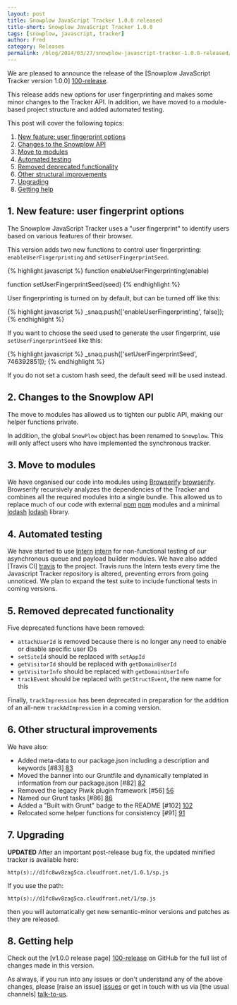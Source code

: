 ```yaml
---
layout: post
title: Snowplow JavaScript Tracker 1.0.0 released
title-short: Snowplow JavaScript Tracker 1.0.0
tags: [snowplow, javascript, tracker]
author: Fred
category: Releases
permalink: /blog/2014/03/27/snowplow-javascript-tracker-1.0.0-released/
---
```


We are pleased to announce the release of the [Snowplow JavaScript Tracker version 1.0.0] [100-release].

This release adds new options for user fingerprinting and makes some minor changes to the Tracker API. In addition, we have moved to a module-based project structure and added automated testing.

This post will cover the following topics:

1. [New feature: user fingerprint options](#hash)
2. [Changes to the Snowplow API](#api)
3. [Move to modules](#modules)
4. [Automated testing](#tests)
5. [Removed deprecated functionality](#deprecated)
6. [Other structural improvements](#structure)
7. [Upgrading](#upgrading)
8. [Getting help](#help)

<!--more-->

<div class="html">
<h2><a name="hash">1. New feature: user fingerprint options</a></h2>
</div>

The Snowplow JavaScript Tracker uses a "user fingerprint" to identify users based on various features of their browser.

This version adds two new functions to control user fingerprinting: `enableUserFingerprinting` and `setUserFingerprintSeed`.

{% highlight javascript %}
function enableUserFingerprinting(enable)

function setUserFingerprintSeed(seed)
{% endhighlight %}

User fingerprinting is turned on by default, but can be turned off like this:

{% highlight javascript %}
_snaq.push(['enableUserFingerprinting', false]);
{% endhighlight %}

If you want to choose the seed used to generate the user fingerprint, use `setUserFingerprintSeed` like this:

{% highlight javascript %}
_snaq.push(['setUserFingerprintSeed', 746392851]);
{% endhighlight %}

If you do not set a custom hash seed, the default seed will be used instead.

<div class="html">
<h2><a name="api">2. Changes to the Snowplow API</a></h2>
</div>

The move to modules has allowed us to tighten our public API, making our helper functions private.

In addition, the global `SnowPlow` object has been renamed to `Snowplow`. This will only affect users who have implemented the synchronous tracker.

<div class="html">
<h2><a name="modules">3. Move to modules</a></h2>
</div>

We have organised our code into modules using [Browserify] [browserify]. Browserify recursively analyzes the dependencies of the Tracker and combines all the required modules into a single bundle. This allowed us to replace much of our code with external [npm] [npm] modules and a minimal [lodash] [lodash] library.

<div class="html">
<h2><a name="tests">4. Automated testing</a></h2>
</div>

We have started to use [Intern] [intern] for non-functional testing of our asynchronous queue and payload builder modules. We have also added [Travis CI] [travis] to the project. Travis runs the Intern tests every time the Javascript Tracker repository is altered, preventing errors from going unnoticed. We plan to expand the test suite to include functional tests in coming versions.

<div class="html">
<h2><a name="deprecated">5. Removed deprecated functionality</a></h2>
</div>

Five deprecated functions have been removed:

* `attachUserId` is removed because there is no longer any need to enable or disable specific user IDs
* `setSiteId` should be replaced with `setAppId`
* `getVisitorId` should be replaced with `getDomainUserId`
* `getVisitorInfo` should be replaced with `getDomainUserInfo`
* `trackEvent` should be replaced with `getStructEvent`, the new name for this

Finally, `trackImpression` has been deprecated in preparation for the addition of an all-new `trackAdImpression` in a coming version.

<div class="html">
<h2><a name="structure">6. Other structural improvements</a></h2>
</div>

We have also:

* Added meta-data to our package.json including a description and keywords [#83] [83]
* Moved the banner into our Gruntfile and dynamically templated in information from our package.json [#82] [82]
* Removed the legacy Piwik plugin framework [#56] [56]
* Named our Grunt tasks [#86] [86]
* Added a "Built with Grunt" badge to the README [#102] [102]
* Relocated some helper functions for consistency [#91] [91]

<div class="html">
<h2><a name="upgrading">7. Upgrading </a></h2>
</div>

**UPDATED** After an important post-release bug fix, the updated minified tracker is available here:

    http(s)://d1fc8wv8zag5ca.cloudfront.net/1.0.1/sp.js

If you use the path:

    http(s)://d1fc8wv8zag5ca.cloudfront.net/1/sp.js

then you will automatically get new semantic-minor versions and patches as they are released.

<div class="html">
<h2><a name="help">8. Getting help</a></h2>
</div>

Check out the [v1.0.0 release page] [100-release] on GitHub for the full list of changes made in this version.

As always, if you run into any issues or don't understand any of the above changes, please [raise an issue] [issues] or get in touch with us via [the usual channels] [talk-to-us].

[100-release]: https://github.com/snowplow/snowplow-javascript-tracker/releases/tag/1.0.0
[contexts]: http://snowplowanalytics.com/blog/2014/01/27/snowplow-custom-contexts-guide/
[browserify]: http://browserify.org/
[npm]: https://www.npmjs.org/
[lodash]: http://lodash.com/
[intern]: http://theintern.io/
[travis]: https://travis-ci.org/

[issues]: https://github.com/snowplow/snowplow/issues
[talk-to-us]: https://github.com/snowplow/snowplow/wiki/Talk-to-us

[83]: https://github.com/snowplow/snowplow-javascript-tracker/issues/83
[82]: https://github.com/snowplow/snowplow-javascript-tracker/issues/82
[56]: https://github.com/snowplow/snowplow-javascript-tracker/issues/56
[91]: https://github.com/snowplow/snowplow-javascript-tracker/issues/91
[86]: https://github.com/snowplow/snowplow-javascript-tracker/issues/86
[102]: https://github.com/snowplow/snowplow-javascript-tracker/issues/102
